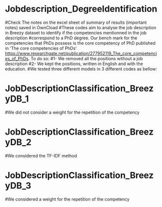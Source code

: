 # Jobdescription_DegreeIdentification
#Check The notes on the excel sheet of summary of results (important notes) saved in OwnCload
#These codes aim to analyse the job description in Breezy dataset to identify if the competencies mentionned in the job description #correspond to a PhD degree. Our bench mark for the competencies that PhDs possess is the core competency of PhD published in 'The core competencies of PhDs' https://www.researchgate.net/publication/277952119_The_core_competencies_of_PhDs.
To do so:
#1-  We removed all the positions without a job description
#2- We kept the positions, written in English and with the education.
#We tested three different models in 3 different codes as bellow:

# JobDescriptionClassification_BreezyDB_1
#We did not consider a weight for the repetition of the competency
# JobDescriptionClassification_BreezyDB_2
#We considered the TF-IDF method
# JobDescriptionClassification_BreezyDB_3
#We considered a weight for the repetition of the competency
